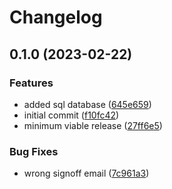 # Changelog

## 0.1.0 (2023-02-22)


### Features

* added sql database ([645e659](https://github.com/amestofortytwo/terraform-azurerm-cosmosdb/commit/645e659ae05a8c8f7a0c063b853063264df36bea))
* initial commit ([f10fc42](https://github.com/amestofortytwo/terraform-azurerm-cosmosdb/commit/f10fc42e106c4ae69858d04750afae641e1e333b))
* minimum viable release ([27ff6e5](https://github.com/amestofortytwo/terraform-azurerm-cosmosdb/commit/27ff6e5f247a4ffd95e96126c97e38c7d33d211f))


### Bug Fixes

* wrong signoff email ([7c961a3](https://github.com/amestofortytwo/terraform-azurerm-cosmosdb/commit/7c961a33c16f36aeb7ce630986a72d3bc718412a))
